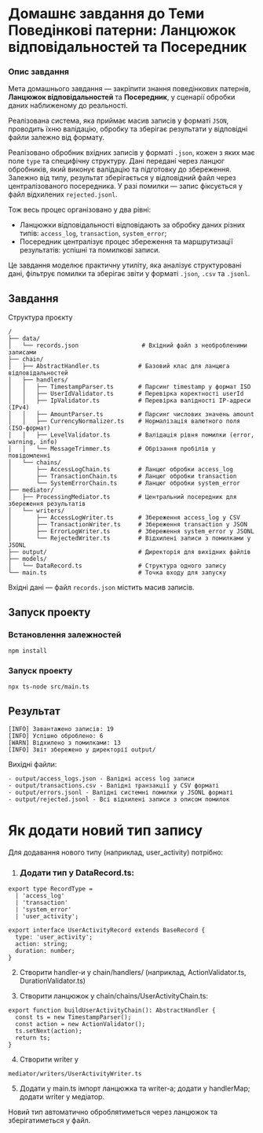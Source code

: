# Домашнє завдання до Теми Поведінкові патерни: Ланцюжок відповідальностей та Посередник

### Опис завдання

Мета домашнього завдання — закріпити знання поведінкових патернів, **Ланцюжок відповідальностей** та **Посередник**, у сценарії обробки даних наближеному до реальності.

Реалізована система, яка приймає масив записів у форматі `JSON`, проводить їхню валідацію, обробку та зберігає результати у відповідні файли залежно від формату.

Реалізовано обробник вхідних записів у форматі `.json`, кожен з яких має поле `type` та специфічну структуру. Дані передані через ланцюг обробників, який виконує валідацію та підготовку до збереження. Залежно від типу, результат зберігається у відповідний файл через централізованого посередника. У разі помилки — запис фіксується у файл відхилених `rejected.jsonl`.

Тож весь процес організовано у два рівні:

- Ланцюжки відповідальності відповідають за обробку даних різних типів: `access_log`, `transaction`, `system_error`;
- Посередник централізує процес збереження та маршрутизації результатів: успішні та помилкові записи.

Це завдання моделює практичну утиліту, яка аналізує структуровані дані, фільтрує помилки та зберігає звіти у форматі `.json`, `.csv` та `.jsonl`.

## Завдання

Структура проєкту

```
/
├── data/
│   └── records.json                  # Вхідний файл з необробленими записами
├── chain/
│   ├── AbstractHandler.ts           # Базовий клас для ланцюга відповідальностей
│   ├── handlers/
│   │   ├── TimestampParser.ts       # Парсинг timestamp у формат ISO
│   │   ├── UserIdValidator.ts       # Перевірка коректності userId
│   │   ├── IpValidator.ts           # Перевірка валідності IP-адреси (IPv4)
│   │   ├── AmountParser.ts          # Парсинг числових значень amount
│   │   ├── CurrencyNormalizer.ts    # Нормалізація валютного поля (ISO-формат)
│   │   ├── LevelValidator.ts        # Валідація рівня помилки (error, warning, info)
│   │   └── MessageTrimmer.ts        # Обрізання пробілів у повідомленні
│   └── chains/
│       ├── AccessLogChain.ts        # Ланцюг обробки access_log
│       ├── TransactionChain.ts      # Ланцюг обробки transaction
│       └── SystemErrorChain.ts      # Ланцюг обробки system_error
├── mediator/
│   ├── ProcessingMediator.ts        # Центральний посередник для збереження результатів
│   └── writers/
│       ├── AccessLogWriter.ts       # Збереження access_log у CSV
│       ├── TransactionWriter.ts     # Збереження transaction у JSON
│       ├── ErrorLogWriter.ts        # Збереження system_error у JSONL
│       └── RejectedWriter.ts        # Відхилені записи з помилками у JSONL
├── output/                          # Директорія для вихідних файлів
├── models/
│   └── DataRecord.ts                # Структура одного запису
└── main.ts                          # Точка входу для запуску
```

Вхідні дані — файл `records.json` містить масив записів.

## Запуск проекту

### Встановлення залежностей

```
npm install 
```

### Запуск проекту

```
npx ts-node src/main.ts
```

## Результат
```
[INFO] Завантажено записів: 19
[INFO] Успішно оброблено: 6
[WARN] Відхилено з помилками: 13
[INFO] Звіт збережено у директорії output/
```
Вихідні файли:
```
- output/access_logs.json - Валідні access log записи
- output/transactions.csv - Валідні транзакції у CSV форматі
- output/errors.jsonl - Валідні системні помилки у JSONL форматі
- output/rejected.jsonl - Всі відхилені записи з описом помилок
```

# Як додати новий тип запису

Для додавання нового типу (наприклад, user_activity) потрібно:
1. ### Додати тип у DataRecord.ts:
```
export type RecordType =
  | 'access_log'
  | 'transaction'
  | 'system_error'
  | 'user_activity';

export interface UserActivityRecord extends BaseRecord {
  type: 'user_activity';
  action: string;
  duration: number;
}
```

2. Створити handler-и у chain/handlers/ (наприклад, ActionValidator.ts, DurationValidator.ts)

3. Створити ланцюжок у chain/chains/UserActivityChain.ts:
```
export function buildUserActivityChain(): AbstractHandler {
  const ts = new TimestampParser();
  const action = new ActionValidator();
  ts.setNext(action);
  return ts;
}
```

4. Створити writer у
```
mediator/writers/UserActivityWriter.ts
```
5. Додати у main.ts імпорт ланцюжка та writer-а; додати у handlerMap; додати writer у медіатор.

Новий тип автоматично оброблятиметься через ланцюжок та зберігатиметься у файл.
